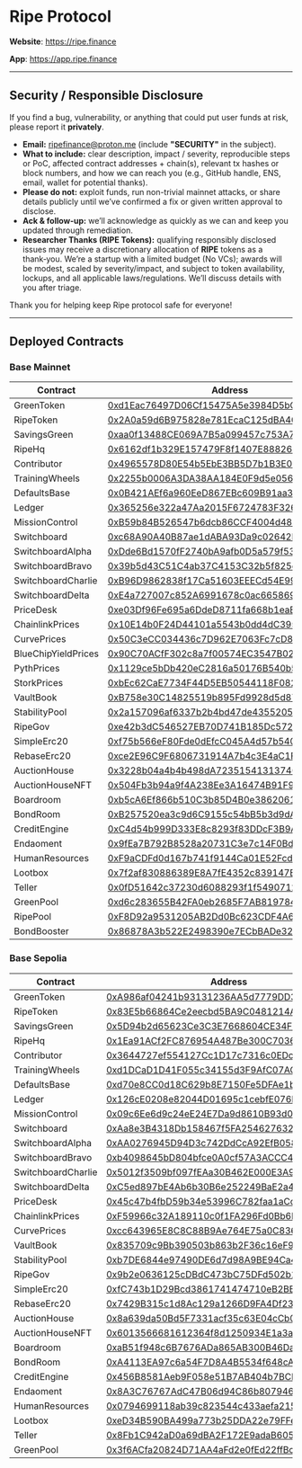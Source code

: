 # Ripe Protocol

**Website**: https://ripe.finance

**App**: https://app.ripe.finance

---

## Security / Responsible Disclosure

If you find a bug, vulnerability, or anything that could put user funds at risk, please report it **privately**.

- **Email:** ripefinance@proton.me (include **"SECURITY"** in the subject).
- **What to include:** clear description, impact / severity, reproducible steps or PoC, affected contract addresses + chain(s), relevant tx hashes or block numbers, and how we can reach you (e.g., GitHub handle, ENS, email, wallet for potential thanks).
- **Please do not:** exploit funds, run non-trivial mainnet attacks, or share details publicly until we’ve confirmed a fix or given written approval to disclose.
- **Ack & follow‑up:** we’ll acknowledge as quickly as we can and keep you updated through remediation.
- **Researcher Thanks (RIPE Tokens):** qualifying responsibly disclosed issues may receive a discretionary allocation of **RIPE** tokens as a thank‑you. We’re a startup with a limited budget (No VCs); awards will be modest, scaled by severity/impact, and subject to token availability, lockups, and all applicable laws/regulations. We’ll discuss details with you after triage.

Thank you for helping keep Ripe protocol safe for everyone!

---

## Deployed Contracts

### Base Mainnet

| Contract            | Address                                                                                                               |
| ------------------- | --------------------------------------------------------------------------------------------------------------------- |
| GreenToken          | [0xd1Eac76497D06Cf15475A5e3984D5bC03de7C707](https://basescan.org/address/0xd1Eac76497D06Cf15475A5e3984D5bC03de7C707) |
| RipeToken           | [0x2A0a59d6B975828e781EcaC125dBA40d7ee5dDC0](https://basescan.org/address/0x2A0a59d6B975828e781EcaC125dBA40d7ee5dDC0) |
| SavingsGreen        | [0xaa0f13488CE069A7B5a099457c753A7CFBE04d36](https://basescan.org/address/0xaa0f13488CE069A7B5a099457c753A7CFBE04d36) |
| RipeHq              | [0x6162df1b329E157479F8f1407E888260E0EC3d2b](https://basescan.org/address/0x6162df1b329E157479F8f1407E888260E0EC3d2b) |
| Contributor         | [0x4965578D80E54b5EbE3BB5D7b1B3E0425559C1D1](https://basescan.org/address/0x4965578D80E54b5EbE3BB5D7b1B3E0425559C1D1) |
| TrainingWheels      | [0x2255b0006A3DA38AA184E0F9d5e056C2d0448065](https://basescan.org/address/0x2255b0006A3DA38AA184E0F9d5e056C2d0448065) |
| DefaultsBase        | [0x0B421AEf6a960EeD867EBc609B91aa3501115085](https://basescan.org/address/0x0B421AEf6a960EeD867EBc609B91aa3501115085) |
| Ledger              | [0x365256e322a47Aa2015F6724783F326e9B24fA47](https://basescan.org/address/0x365256e322a47Aa2015F6724783F326e9B24fA47) |
| MissionControl      | [0xB59b84B526547b6dcb86CCF4004d48E619156CF3](https://basescan.org/address/0xB59b84B526547b6dcb86CCF4004d48E619156CF3) |
| Switchboard         | [0xc68A90A40B87ae1dABA93Da9c02642F8B74030F9](https://basescan.org/address/0xc68A90A40B87ae1dABA93Da9c02642F8B74030F9) |
| SwitchboardAlpha    | [0xDde6Bd1570fF2740bA9afb0D5a579f537074B9Ea](https://basescan.org/address/0xDde6Bd1570fF2740bA9afb0D5a579f537074B9Ea) |
| SwitchboardBravo    | [0x39b5d43C51C4ab37C4153C32b5f825d10d1a83aD](https://basescan.org/address/0x39b5d43C51C4ab37C4153C32b5f825d10d1a83aD) |
| SwitchboardCharlie  | [0xB96D9862838f17Ca51603EEECd54E99f33D3461d](https://basescan.org/address/0xB96D9862838f17Ca51603EEECd54E99f33D3461d) |
| SwitchboardDelta    | [0xE4a727007c852A6991678c0ac66586998Adce6Eb](https://basescan.org/address/0xE4a727007c852A6991678c0ac66586998Adce6Eb) |
| PriceDesk           | [0xe03Df96Fe695a6DdeD8711fa668b1eaE561C7A8C](https://basescan.org/address/0xe03Df96Fe695a6DdeD8711fa668b1eaE561C7A8C) |
| ChainlinkPrices     | [0x10E14b0F24D44101a5543b0dd4dC39554dBD9761](https://basescan.org/address/0x10E14b0F24D44101a5543b0dd4dC39554dBD9761) |
| CurvePrices         | [0x50C3eCC034436c7D962E7063Fc7cD8f05A97Bbc1](https://basescan.org/address/0x50C3eCC034436c7D962E7063Fc7cD8f05A97Bbc1) |
| BlueChipYieldPrices | [0x90C70ACfF302c8a7f00574EC3547B0221f39cD28](https://basescan.org/address/0x90C70ACfF302c8a7f00574EC3547B0221f39cD28) |
| PythPrices          | [0x1129ce5bDb420eC2816a50176B540b545a137F0c](https://basescan.org/address/0x1129ce5bDb420eC2816a50176B540b545a137F0c) |
| StorkPrices         | [0xbEc62CaE7734F44D5EB50544118F08289c2BF677](https://basescan.org/address/0xbEc62CaE7734F44D5EB50544118F08289c2BF677) |
| VaultBook           | [0xB758e30C14825519b895Fd9928d5d8748A71a944](https://basescan.org/address/0xB758e30C14825519b895Fd9928d5d8748A71a944) |
| StabilityPool       | [0x2a157096af6337b2b4bd47de435520572ed5a439](https://basescan.org/address/0x2a157096af6337b2b4bd47de435520572ed5a439) |
| RipeGov             | [0xe42b3dC546527EB70D741B185Dc57226cA01839D](https://basescan.org/address/0xe42b3dC546527EB70D741B185Dc57226cA01839D) |
| SimpleErc20         | [0xf75b566eF80Fde0dEfcC045A4d57b540eb43ddfD](https://basescan.org/address/0xf75b566eF80Fde0dEfcC045A4d57b540eb43ddfD) |
| RebaseErc20         | [0xce2E96C9F6806731914A7b4c3E4aC1F296d98597](https://basescan.org/address/0xce2E96C9F6806731914A7b4c3E4aC1F296d98597) |
| AuctionHouse        | [0x3228b04a4b4b498dA7235154131374077600989F](https://basescan.org/address/0x3228b04a4b4b498dA7235154131374077600989F) |
| AuctionHouseNFT     | [0x504Fb3b94a9f4A238Ee3A16474B91F99A3f26F3A](https://basescan.org/address/0x504Fb3b94a9f4A238Ee3A16474B91F99A3f26F3A) |
| Boardroom           | [0xb5cA6Ef866b510C3b85D4B0e3862061A569412D1](https://basescan.org/address/0xb5cA6Ef866b510C3b85D4B0e3862061A569412D1) |
| BondRoom            | [0xB257520ea3c9d6C9155c54bB5b3d9dA601e2aeb4](https://basescan.org/address/0xB257520ea3c9d6C9155c54bB5b3d9dA601e2aeb4) |
| CreditEngine        | [0xC4d54b999D333E8c8293f83DDcF3B9A19B76645F](https://basescan.org/address/0xC4d54b999D333E8c8293f83DDcF3B9A19B76645F) |
| Endaoment           | [0x9fEa7B792B8528a20731C3e7c14F0Bd6F7ae9dfE](https://basescan.org/address/0x9fEa7B792B8528a20731C3e7c14F0Bd6F7ae9dfE) |
| HumanResources      | [0xF9aCDFd0d167b741f9144Ca01E52FcdE16BE108b](https://basescan.org/address/0xF9aCDFd0d167b741f9144Ca01E52FcdE16BE108b) |
| Lootbox             | [0x7f2af830886389E8A7fE4352c839147E7aa929Af](https://basescan.org/address/0x7f2af830886389E8A7fE4352c839147E7aa929Af) |
| Teller              | [0x0fD51642c37230d6088293f1f5490712078085aD](https://basescan.org/address/0x0fD51642c37230d6088293f1f5490712078085aD) |
| GreenPool           | [0xd6c283655B42FA0eb2685F7AB819784F071459dc](https://basescan.org/address/0xd6c283655B42FA0eb2685F7AB819784F071459dc) |
| RipePool            | [0xF8D92a9531205AB2Dd0Bc623CDF4A6Ab4c3a2526](https://basescan.org/address/0xF8D92a9531205AB2Dd0Bc623CDF4A6Ab4c3a2526) |
| BondBooster         | [0x86878A3b522E2498390e7ECbBADe32de5aa0DC9E](https://basescan.org/address/0x86878A3b522E2498390e7ECbBADe32de5aa0DC9E) |

### Base Sepolia

| Contract           | Address                                                                                                                       |
| ------------------ | ----------------------------------------------------------------------------------------------------------------------------- |
| GreenToken         | [0xA986af04241b93131236AA5d7779DD348842F26A](https://sepolia.basescan.org/address/0xA986af04241b93131236AA5d7779DD348842F26A) |
| RipeToken          | [0x83E5b66864Ce2eecbd5BA9C0481214A559B5e84c](https://sepolia.basescan.org/address/0x83E5b66864Ce2eecbd5BA9C0481214A559B5e84c) |
| SavingsGreen       | [0x5D94b2d65623Ce3C3E7668604CE34F8091307Bd1](https://sepolia.basescan.org/address/0x5D94b2d65623Ce3C3E7668604CE34F8091307Bd1) |
| RipeHq             | [0x1Ea91ACf2FC876954A487Be300C703647d575C7E](https://sepolia.basescan.org/address/0x1Ea91ACf2FC876954A487Be300C703647d575C7E) |
| Contributor        | [0x3644727ef554127Cc1D17c7316c0EDce86B78065](https://sepolia.basescan.org/address/0x3644727ef554127Cc1D17c7316c0EDce86B78065) |
| TrainingWheels     | [0xd1DCaD1D41F055c34155d3F9AfC07AC558E173B5](https://sepolia.basescan.org/address/0xd1DCaD1D41F055c34155d3F9AfC07AC558E173B5) |
| DefaultsBase       | [0xd70e8CC0d18C629b8E7150Fe5DFAe1bCc9697743](https://sepolia.basescan.org/address/0xd70e8CC0d18C629b8E7150Fe5DFAe1bCc9697743) |
| Ledger             | [0x126cE0208e82044D01695c1cebfE076B6F4BD394](https://sepolia.basescan.org/address/0x126cE0208e82044D01695c1cebfE076B6F4BD394) |
| MissionControl     | [0x09c6Ee6d9c24eE24E7Da9d8610B93d0DAb11ba8B](https://sepolia.basescan.org/address/0x09c6Ee6d9c24eE24E7Da9d8610B93d0DAb11ba8B) |
| Switchboard        | [0xAa8e3B4318Db158467f5FA254627632c3E0Adb8f](https://sepolia.basescan.org/address/0xAa8e3B4318Db158467f5FA254627632c3E0Adb8f) |
| SwitchboardAlpha   | [0xAA0276945D94D3c742DdCcA92EfB0588CC17b3f6](https://sepolia.basescan.org/address/0xAA0276945D94D3c742DdCcA92EfB0588CC17b3f6) |
| SwitchboardBravo   | [0xb4098645bD804bfce0A0cf57A3ACCC45eF59245f](https://sepolia.basescan.org/address/0xb4098645bD804bfce0A0cf57A3ACCC45eF59245f) |
| SwitchboardCharlie | [0x5012f3509bf097fEAa30B462E000E3A9cc9dEb08](https://sepolia.basescan.org/address/0x5012f3509bf097fEAa30B462E000E3A9cc9dEb08) |
| SwitchboardDelta   | [0xC5ed897bE4Ab6b30B6e252249BaE2a4B86A08eDA](https://sepolia.basescan.org/address/0xC5ed897bE4Ab6b30B6e252249BaE2a4B86A08eDA) |
| PriceDesk          | [0x45c47b4fbD59b34e53996C782faa1aCc5E128872](https://sepolia.basescan.org/address/0x45c47b4fbD59b34e53996C782faa1aCc5E128872) |
| ChainlinkPrices    | [0xF59966c32A189110c0f1FA296Fd0Bb6D848824Ff](https://sepolia.basescan.org/address/0xF59966c32A189110c0f1FA296Fd0Bb6D848824Ff) |
| CurvePrices        | [0xcc643965E8C8C88B9Ae764E75a0C836EcC8689e8](https://sepolia.basescan.org/address/0xcc643965E8C8C88B9Ae764E75a0C836EcC8689e8) |
| VaultBook          | [0x835709c9Bb390503b863b2F36c16eF9ca5f958Ec](https://sepolia.basescan.org/address/0x835709c9Bb390503b863b2F36c16eF9ca5f958Ec) |
| StabilityPool      | [0xb7DE6844e97490DE6d7d98A9BE94Ca4809724b01](https://sepolia.basescan.org/address/0xb7DE6844e97490DE6d7d98A9BE94Ca4809724b01) |
| RipeGov            | [0x9b2e0636125cDBdC473bC75DFd502b1642B68ab1](https://sepolia.basescan.org/address/0x9b2e0636125cDBdC473bC75DFd502b1642B68ab1) |
| SimpleErc20        | [0xfC743b1D29Bcd3861741474710eB2BB7CFfF1fd7](https://sepolia.basescan.org/address/0xfC743b1D29Bcd3861741474710eB2BB7CFfF1fd7) |
| RebaseErc20        | [0x7429B315c1d8Ac129a1266D9FA4Df23F4CcF5052](https://sepolia.basescan.org/address/0x7429B315c1d8Ac129a1266D9FA4Df23F4CcF5052) |
| AuctionHouse       | [0x8a639da50Bd5F7331acf35c63E04cCb093F7d6D1](https://sepolia.basescan.org/address/0x8a639da50Bd5F7331acf35c63E04cCb093F7d6D1) |
| AuctionHouseNFT    | [0x6013566681612364f8d1250934E1a3a84e955EE2](https://sepolia.basescan.org/address/0x6013566681612364f8d1250934E1a3a84e955EE2) |
| Boardroom          | [0xaB51f948c6B7676ADa865AB300B46Da4DF098c95](https://sepolia.basescan.org/address/0xaB51f948c6B7676ADa865AB300B46Da4DF098c95) |
| BondRoom           | [0xA4113EA97c6a54F7D8A4B5534f648cAaBc733666](https://sepolia.basescan.org/address/0xA4113EA97c6a54F7D8A4B5534f648cAaBc733666) |
| CreditEngine       | [0x456B8581Aeb9F058e51B7AB404b7BCEaa91f2C26](https://sepolia.basescan.org/address/0x456B8581Aeb9F058e51B7AB404b7BCEaa91f2C26) |
| Endaoment          | [0x8A3C76767AdC47B06d94C86b807946c0558B441d](https://sepolia.basescan.org/address/0x8A3C76767AdC47B06d94C86b807946c0558B441d) |
| HumanResources     | [0x0794699118ab39c823544c433aefa2151dBF190c](https://sepolia.basescan.org/address/0x0794699118ab39c823544c433aefa2151dBF190c) |
| Lootbox            | [0xeD34B590BA499a773b25DDA22e79FFeEB15bdFF4](https://sepolia.basescan.org/address/0xeD34B590BA499a773b25DDA22e79FFeEB15bdFF4) |
| Teller             | [0x8Fb1C942aD0a69dBA2F172E9adaB605e652EC9D9](https://sepolia.basescan.org/address/0x8Fb1C942aD0a69dBA2F172E9adaB605e652EC9D9) |
| GreenPool          | [0x3f6ACfa20824D71AA4aFd2e0fEd22ffBc456B0bA](https://sepolia.basescan.org/address/0x3f6ACfa20824D71AA4aFd2e0fEd22ffBc456B0bA) |
